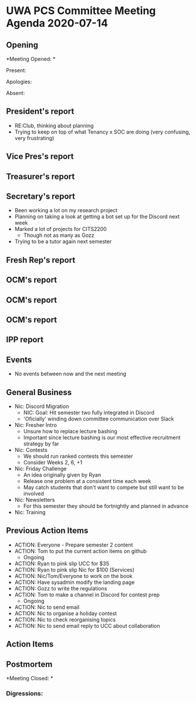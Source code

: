 # UWA PCS Committee Meeting Agenda 2020-07-14
## Opening
*Meeting Opened: *

Present:

Apologies:

Absent:

## President's report
- RE:Club, thinking about planning
- Trying to keep on top of what Tenancy x SOC are doing (very confusing, very frustrating)

## Vice Pres's report

## Treasurer's report

## Secretary's report
- Been working a lot on my research project
- Planning on taking a look at getting a bot set up for the Discord next week
- Marked a lot of projects for CITS2200
  - Though not as many as Gozz
- Trying to be a tutor again next semester

## Fresh Rep's report

## OCM's report

## OCM's report

## OCM's report

## IPP report

## Events
- No events between now and the next meeting

## General Business
- Nic: Discord Migration
  - NIC: Goal: Hit semester two fully integrated in Discord
  - 'Oficially' winding down committee communication over Slack
- Nic: Fresher Intro
  - Unsure how to replace lecture bashing 
  - Important since lecture bashing is our most effective recruitment strategy by far
- Nic: Contests
  - We should run ranked contests this semester
  - Consider Weeks 2, 6, +1
- Nic: Friday Challenge
  - An idea originally given by Ryan 
  - Release one problem at a consistent time each week
  - May catch students that don't want to compete but still want to be involved
- Nic: Newsletters
  - For this semester they should be fortnightly and planned in advance 
- Nic: Training

## Previous Action Items
- ACTION: Everyone - Prepare semester 2 content
- ACTION: Tom to put the current action items on github
  - Ongoing
- ACTION: Ryan to pink slip UCC for $35
- ACTION: Ryan to pink slip Nic for $100 (Services)
- ACTION: Nic/Tom/Everyone to work on the book
- ACTION: Have sysadmin modify the landing page
- ACTION: Gozz to write the regulations
- ACTION: Tom to make a channel in Discord for contest prep
  - Ongoing
- ACTION: Nic to send email
- ACTION: Nic to organise a holiday contest
- ACTION: Nic to check reorganising topics
- ACTION: Nic to send email reply to UCC about collaboration

## Action Items

## Postmortem
*Meeting Closed: *
###  Digressions:
